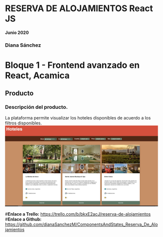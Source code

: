 # RESERVA DE ALOJAMIENTOS React JS

#### Junio 2020

### Diana Sánchez 
# Bloque 1 - Frontend avanzado en React, Acamica

## Producto

### Descripción del producto.
La plataforma permite visualizar los hoteles disponibles de acuerdo a los filtros disponibles.
![](https://github.com/dianaSanchezM/ComponentsAndStates_Reserva_De_Alojamientos/blob/master/images/showcase.JPG)

#**Enlace a Trello:** https://trello.com/b/bkxE2acJ/reserva-de-alojamientos
#**Enlace a Github:** https://github.com/dianaSanchezM/ComponentsAndStates_Reserva_De_Alojamientos


